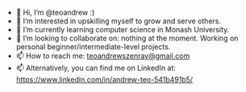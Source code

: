 - 👋 Hi, I’m @teoandrew :)
- 👀 I’m interested in upskilling myself to grow and serve others.
- 🌱 I’m currently learning computer science in Monash University.
- 💞️ I’m looking to collaborate on: nothing at the moment. Working on personal beginner/intermediate-level projects.
- 📫 How to reach me: teoandrewszenray@gmail.com
- 📫 Alternatively, you can find me on LinkedIn at: https://www.linkedin.com/in/andrew-teo-541b491b5/

<!---
teoandrew/teoandrew is a ✨ special ✨ repository because its `README.md` (this file) appears on your GitHub profile.
You can click the Preview link to take a look at your changes.
--->
